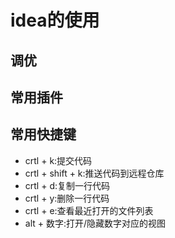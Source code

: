 # idea的使用

## 调优

## 常用插件

## 常用快捷键

- crtl + k:提交代码
- crtl + shift + k:推送代码到远程仓库
- crtl + d:复制一行代码
- crtl + y:删除一行代码
- crtl + e:查看最近打开的文件列表
- alt + 数字:打开/隐藏数字对应的视图